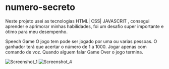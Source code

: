# numero-secreto

Neste projeto usei as tecnologias HTML| CSS| JAVASCRIT , consegui aprender e
aprimorar minhas habilidades, foi um desafio super importante e ótimo para meu desempenho.

Speech Game
O jogo tem pode ser jogado por uma ou varias pessoas.
O ganhador terá que acertar o número de 1 a 1000.
Jogar apenas com comando de voz.
Quando alguem falar Game Over o jogo termina.


![Screenshot_1](https://user-images.githubusercontent.com/88012503/215174321-a678caf0-dab6-428f-9858-d82726741063.png)
![Screenshot_4](https://user-images.githubusercontent.com/88012503/215174325-2aa9d0fb-5d59-4012-8d15-61c3b39ca3fd.png)
